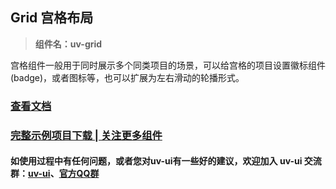 ## Grid 宫格布局

> **组件名：uv-grid**

宫格组件一般用于同时展示多个同类项目的场景，可以给宫格的项目设置徽标组件(badge)，或者图标等，也可以扩展为左右滑动的轮播形式。

### <a href="https://www.uvui.cn/components/grid.html" target="_blank">查看文档</a>

### [完整示例项目下载 | 关注更多组件](https://ext.dcloud.net.cn/plugin?name=uv-ui)

#### 如使用过程中有任何问题，或者您对uv-ui有一些好的建议，欢迎加入 uv-ui 交流群：<a href="https://ext.dcloud.net.cn/plugin?id=12287" target="_blank">uv-ui</a>、<a href="https://www.uvui.cn/components/addQQGroup.html" target="_blank">官方QQ群</a>
